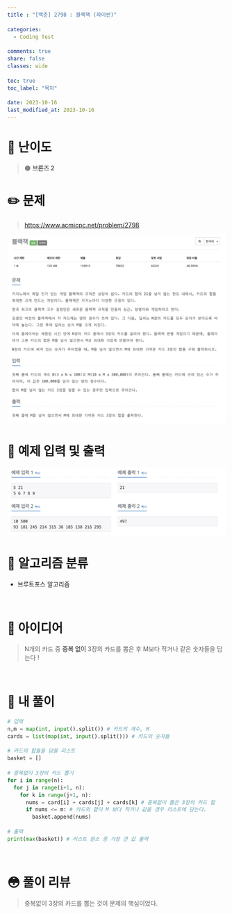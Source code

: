 ```yaml
---
title : "[백준] 2798 : 블랙잭 (파이썬)"

categories:
  - Coding Test

comments: true
share: false
classes: wide

toc: true
toc_label: "목차"

date: 2023-10-16
last_modified_at: 2023-10-16
---
```


# 🔎 난이도
> 🟤 **브론즈 2**

# ✏️ 문제
> <https://www.acmicpc.net/problem/2798>  

<img src = "/assets/images/Coding_test/Boj/BOJ_2798_1.png" />
<br>

# 🤖 예제 입력 및 출력

<img src = "/assets/images/Coding_test/Boj/BOJ_2798_2.png" />

<br>

# 📑 알고리즘 분류

* 브루트포스 알고리즘  

<br>

# 🧐 아이디어

> N개의 카드 중 **중복 없이** 3장의 카드를 뽑은 후 M보다 작거나 같은 숫자들을 담는다 !


<br>

# 📝 내 풀이
``` python
# 입력
n,m = map(int, input().split()) # 카드의 개수, M
cards = list(map(int, input().split())) # 카드의 숫자들

# 카드의 합들을 담을 리스트
basket = []

# 중복없이 3장의 카드 뽑기
for i in range(n):
  for j in range(i+1, n):
    for k in range(j+1, n):
      nums = card[i] + cards[j] + cards[k] # 중복없이 뽑은 3장의 카드 합
      if nums <= m: # 카드의 합이 M 보다 작거나 같을 경우 리스트에 담는다.
        basket.append(nums)

# 출력
print(max(basket)) # 리스트 원소 중 가장 큰 값 출력
```
<br>

# 😳 풀이 리뷰

> 중복없이 3장의 카드를 뽑는 것이 문제의 핵심이었다.
